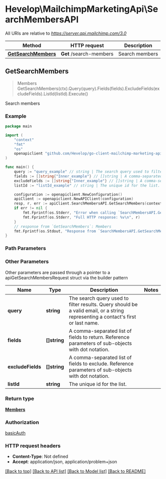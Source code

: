# Hevelop\MailchimpMarketingApi\SearchMembersAPI

All URIs are relative to *https://server.api.mailchimp.com/3.0*

Method | HTTP request | Description
------------- | ------------- | -------------
[**GetSearchMembers**](SearchMembersAPI.md#GetSearchMembers) | **Get** /search-members | Search members



## GetSearchMembers

> Members GetSearchMembers(ctx).Query(query).Fields(fields).ExcludeFields(excludeFields).ListId(listId).Execute()

Search members



### Example

```go
package main

import (
	"context"
	"fmt"
	"os"
	openapiclient "github.com/Hevelop/go-client-mailchimp-marketing-api"
)

func main() {
	query := "query_example" // string | The search query used to filter results. Query should be a valid email, or a string representing a contact's first or last name.
	fields := []string{"Inner_example"} // []string | A comma-separated list of fields to return. Reference parameters of sub-objects with dot notation. (optional)
	excludeFields := []string{"Inner_example"} // []string | A comma-separated list of fields to exclude. Reference parameters of sub-objects with dot notation. (optional)
	listId := "listId_example" // string | The unique id for the list. (optional)

	configuration := openapiclient.NewConfiguration()
	apiClient := openapiclient.NewAPIClient(configuration)
	resp, r, err := apiClient.SearchMembersAPI.GetSearchMembers(context.Background()).Query(query).Fields(fields).ExcludeFields(excludeFields).ListId(listId).Execute()
	if err != nil {
		fmt.Fprintf(os.Stderr, "Error when calling `SearchMembersAPI.GetSearchMembers``: %v\n", err)
		fmt.Fprintf(os.Stderr, "Full HTTP response: %v\n", r)
	}
	// response from `GetSearchMembers`: Members
	fmt.Fprintf(os.Stdout, "Response from `SearchMembersAPI.GetSearchMembers`: %v\n", resp)
}
```

### Path Parameters



### Other Parameters

Other parameters are passed through a pointer to a apiGetSearchMembersRequest struct via the builder pattern


Name | Type | Description  | Notes
------------- | ------------- | ------------- | -------------
 **query** | **string** | The search query used to filter results. Query should be a valid email, or a string representing a contact&#39;s first or last name. | 
 **fields** | **[]string** | A comma-separated list of fields to return. Reference parameters of sub-objects with dot notation. | 
 **excludeFields** | **[]string** | A comma-separated list of fields to exclude. Reference parameters of sub-objects with dot notation. | 
 **listId** | **string** | The unique id for the list. | 

### Return type

[**Members**](Members.md)

### Authorization

[basicAuth](../README.md#basicAuth)

### HTTP request headers

- **Content-Type**: Not defined
- **Accept**: application/json, application/problem+json

[[Back to top]](#) [[Back to API list]](../README.md#documentation-for-api-endpoints)
[[Back to Model list]](../README.md#documentation-for-models)
[[Back to README]](../README.md)

